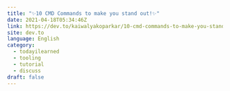 ```yaml
---
title: "✨10 CMD Commands to make you stand out!✨"
date: 2021-04-18T05:34:46Z
link: https://dev.to/kaiwalyakoparkar/10-cmd-commands-to-make-you-stand-out-5hgk?utm_medium=RSS&utm_source=news.12bit.vn
site: dev.to
language: English
category:
  - todayilearned
  - tooling
  - tutorial
  - discuss
draft: false
---
```

